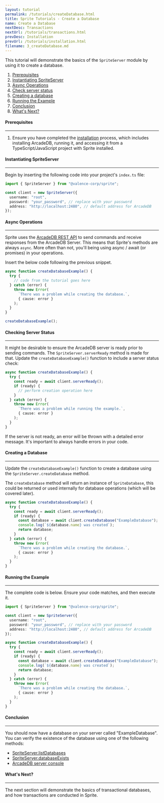 ```yaml
---
layout: tutorial
permalink: /tutorials/createDatabase.html
title: Sprite Tutorials - Create a Database
name: Create a Database
nextDesc: Transactions
nextUrl: /tutorials/transactions.html
prevDesc: Installation
prevUrl: /tutorials/installation.html
filename: 3_createDatabase.md
---
```


This tutorial will demonstrate the basics of the `SpriteServer` module by using it to create a database.

1. [Prerequisites](#prerequisites)
2. [Instantiating SpriteServer](#instantiating-spriteserver)
2. [Async Operations](#async-operations)
3. [Check server status](#checking-server-status)
4. [Creating a database](#create-a-database)
5. [Running the Example](#running-the-example)
6. [Conclusion](#conclusion)
7. [What's Next?](#whats-next)

#### Prerequisites
---

1. Ensure you have completed the [installation](installation.html) process, which includes installing ArcadeDB, running it, and accessing it from a TypeScript/JavaScript project with Sprite installed.

#### Instantiating SpriteServer
---

Begin by inserting the following code into your project's `index.ts` file:

```ts
import { SpriteServer } from "@valence-corp/sprite";

const client = new SpriteServer({
  username: "root",
  password: "your_password", // replace with your password
  address: "http://localhost:2480", // default address for ArcadeDB
});
```

#### Async Operations
---

Sprite uses the [ArcadeDB REST API](https://docs.arcadedb.com/#HTTP-API) to send commands and receive responses from the ArcadeDB Server. This means that Sprite's methods are always `async`. More often than not, you'll being using async / await (or promises) in your operations.

Insert the below code following the previous snippet.

```ts
async function createDatabaseExample() {
  try {
    // code from the tutorial goes here
  } catch (error) {
    throw new Error(
      `There was a problem while creating the database.`,
      { cause: error }
    );
  }
}

createDatabaseExample();
```

#### Checking Server Status
---

It might be desirable to ensure the ArcadeDB server is ready prior to sending commands. The `SpriteServer.serverReady` method is made for that. Update the `createDatabaseExample()` function to include a server status check:

```ts
async function createDatabaseExample() {
  try {
    const ready = await client.serverReady();
    if (ready) {
      // perform creation operation here
    }
  } catch (error) {
    throw new Error(
      `There was a problem while running the example.`,
      { cause: error }
    );
  }
}
```

If the server is not ready, an error will be thrown with a detailed error message. It's important to always handle errors in your code.

#### Creating a Database
---

Update the `createDatabaseExample()` function to create a database using the `SpriteServer.createDatabase` method.

The `createDatabase` method will return an instance of `SpriteDatabase`, this could be returned or used internally for database operations (which will be covered later).

```ts
async function createDatabaseExample() {
  try {
    const ready = await client.serverReady();
    if (ready) {
      const database = await client.createDatabase("ExampleDatabase");
      console.log(`${database.name} was created`);
      return database;
    }
  } catch (error) {
    throw new Error(
      `There was a problem while creating the database.`,
      { cause: error }
    );
  }
}
```

#### Running the Example
---

The complete code is below. Ensure your code matches, and then execute it.


```ts
import { SpriteServer } from "@valence-corp/sprite";

const client = new SpriteServer({
  username: "root",
  password: "your_password", // replace with your password
  address: "http://localhost:2480", // default address for ArcadeDB
});

async function createDatabaseExample() {
  try {
    const ready = await client.serverReady();
    if (ready) {
      const database = await client.createDatabase("ExampleDatabase");
      console.log(`${database.name} was created`);
      return database;
    }
  } catch (error) {
    throw new Error(
      `There was a problem while creating the database.`,
      { cause: error }
    );
  }
}
```


#### Conclusion
---

You should now have a database on your server called "ExampleDatabase". You can verify the existence of the database using one of the following methods:

* [SpriteServer.listDatabases](../SpriteServer/listDatabases.html)
* [SpriteServer.databaseExists](../SpriteServer/databaseExists.html)
* [ArcadeDB server console](https://docs.arcadedb.com/#Console)

#### What's Next?
---

The next section will demonstrate the basics of transactional databases, and how transactions are conducted in Sprite.